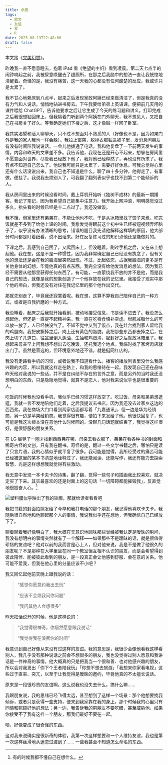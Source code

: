 ```yaml
---
title: 余震
tags:
  - 散文
  - 友谊
  - 爱
  - R
date: 2025-08-13T22:48:00
draft: false
---
```


本文接《[完美幻觉](/posts/完美幻觉/)》。

昨晚我一直不愿意睡去，抱着 iPad 看《绝望的主妇》看到凌晨。第二天七点半的闹钟响起之前，我被尿意唤醒去了趟厕所，在那之后我脑中的想法一直让我恍惚地清醒着。奇怪的是，我没有痛苦，这一天我的心都没有任何酸楚的反应，我或许只是太累了。<!--more-->

我不甘心地赖床到八点半，起来之后发现家政阿姨已经来做清洁了，但是我真的没有力气和人说话，悄悄地钻进书房去。下午我要给弟弟上英语课，便把前几天用的课件喂给 ChatGPT，告诉他要求之后让它生成了今天的练习题和讲义。打印完成之后我很想钻回床上，但我隔着门听到两个阿姨在门外聊天，我不想见人，又把自己在书房关了好久。等我确定她们下楼之后，这才像贼一样回了卧室。

我其实渴望和活人聊聊天，只不过不想面对不熟悉的人（好像也不是，因为如果门外是我的家人我也一样会躲）。我拉上窗帘，脱掉衣服钻进被子里，发消息问朋友有没有时间陪我说说话。一会儿他拨通了电话，我和他复盘了一下前两天发生的事情，内容和昨天的文章差不多。我告诉他，我现在还是开心不起来，想躲在房间里不愿意面对世界，尽管我已经放下他了，我对他已经释然了，再也没有所求了。我有点不知道自己怎么了。他说我可能只是太累了，需要好好休息。可我总觉得心里还有什么话没说出来，我自己也不知道是什么。聊了四十多分钟，他得走了，有事做，便挂了。我说我去烦别人了，可我翻了翻列表似乎也找不到第二个能倾诉的人。

我从房间里出来的时候没看时间，戴上耳机开始听《独树不成林》的最新一期播客。我记了笔记，因为我希望自己能集中注意力。我开始上网冲浪，明明感觉没过多久，抬头看的时候已经是十二点过了。我还没做饭。

我不饿，但家里还有弟弟在，不能让他也不吃，于是从冰箱里找了饺子来煮。吃完饭就差不多到了给他上课的时间。我愈发觉得眼前这个初中生已经被短视频弄坏脑子了，似乎没有办法清晰的思考，错误的题目我先请他解释这样填的原因，他大部分时间都是盯着纸看，说不出话来。好在反复练习过的知识点他还是能做对的。

下课之后，我感到自己困了，又爬回床上，但没睡着，刷过手机之后，又在床上想起他。我在想，这是不是一种惯性，因为我非常确定自己已经没有执念了，但有关他的想法还是会在我的脑海里突然出现。不过，比起依恋，占据我脑海的更多是有关他身体的幻想，毕竟他真的有点东西。我完全没有给他发消息的想法，因为我已经不需要从他那里获得任何东西了。有可能，一直萦绕我不放的并不是他，而是我自己的想法，就像是我的想象创造了一个他存放在我的记忆里。我接受了现实中那个他的坦白，但我还没有对住在我记忆里的那个他作出交代。

那就先别走了，毕竟我还寂寞着呢。我在想，这算不算我自己陪伴自己的一种方式，或者是自我折磨的一种方式。

我没睡着，起床之后我就开始看剧，被动地接受信息，书是读不进去了。我没怎么想起他，但还是一直提不起精神来。我一直在吃零食填补空虚。增肌减脂什么的可以放一放了，人已经快没气了。不知不觉中又到了饭点，我在灶台找到家人留给我的鸡腿肉，我把皮撕掉之后，肉上还有黄色的脂肪。我把那些东西都去掉之后，在肉上切了几道口，往盆里倒入蚝油、生抽和鸡蛋清，密封好之后就放冰箱里了。我想起来母亲早上问我想不想出去吃晚饭，还托我选个地点。我临时找了家烤肉店就出门了。虽然是盲选的，但环境意外地还不错，就是挺网红店的。

我没有走路看手机的习惯，或者说我不知道看什么。播客的播放列表里没什么我感兴趣的内容，所以我就这样走在路上，和我的思绪待在一起。我发现自己还在品味昨天他对我说的一些话，并不是在纠结不存在的言外之意，而是另外的当时我还没想明白的东西，只是隐隐地觉得，就算不是恋人，他对我来说似乎也是很重要的人。

吃饭的时候我也没看手机，我似乎已经习惯这样放空了。吃过饭，母亲和弟弟想逛逛，我就一言不发地陪他们走着，之后我提议去书店，因为我还没去过家乡这边的西西弗。我在商场大门口看到两家店面都写着「九嘉通讯」，但一边是华为经销商，另一边是苹果经销商。我觉得很有趣，便拍下来发给了他。他很快回复了，也可能是我这次根本没在意他什么时候回的。没聊几句话题就结束了，我觉得这样很好，是很舒服的朋友关系。

在 LG 层晃了一圈才找到西西弗在哪，母亲去看衣服了，弟弟在看各种书的封面和稀奇古怪的文创，只有我在翻书。奇怪的是，翻过一些文学书籍之后，哪怕只是读了只言片语，我的心情似乎就平复了很多。我可能是觉得，我所经受过的痛苦可能已经被这里的某本书清楚地诠释过了，我还能阅读、还能写作，我还有能力去探索智慧，光是这样想想我就觉得有些激动。

我无意中发现一本卡夫卡的诗集，翻了翻，觉得一些句子和插画我比较喜欢，就决定买了下来。其实最喜欢的还是封面上的这句话「一切障碍都能摧毁我」，反直觉地很振奋人心。[^1]

![](https://image.guhub.cn/uPic/2025/08/IMG_5013.jpg "塑料膜似乎映出了我的轮廓，那就给读者看看吧")

我把书籍的封面拍照发给了今早和我打电话的那个朋友，我记得他喜欢卡夫卡。我随后很自然地和他聊起那个人的事情，我说我似乎还在想他，但我确信自己已经放下了。

聊着聊着我好像明白了，我大概在无意识地回味那些曾经被我认定是暧昧的瞬间，我没有想明白的事情突然就有了一个解释——如果那些不是暧昧的话，就是很值得珍惜的友谊吧？他对以前的我而言是心上人，但对他来说，我是不是做了他很久的朋友呢？不是那种在大学里坐在同一个教室但互相不认识的朋友，而是会希望得到彼此陪伴、能被彼此看到的朋友，是一段真正会让他感到舒服、会在意的关系。他可能不爱我，但我在他心里的分量应该不小吧？

我又回忆起他前天晚上跟我说的话：

> “感觉你愿意约我出去玩”
>
> “应该不会烦我问你问题”
>
> “我问其他人会想很多”

昨天把话说开的时候，他是这样说的：

> “我觉得很神奇，你居然愿意跟我说话”
>
> “我觉得我在浪费你的时间”

我意识到自己好像从来没有过这样的友谊。我的意思是，我很少会像他看我这样看别人，我几乎没有那种说话之前会不想很多的朋友，我也没觉得过别人愿意和我讲话是一件神奇的事情。他大概真的只是把我当一个很和善、也对他感兴趣的朋友，所以会对我发出「你下个王者陪我玩」「你想不想去旅游」「我想来你家看电视」这些过于直率、突兀，以至于让我觉得是暧昧的邀约，毕竟他真的不太擅长说话。

原来是一段很珍贵的友谊啊。这么说我也没失去什么。搞什么嘛……

我跟朋友说，我的思绪已经飞得太远，甚至想到了这样一个场景：那个他想要找我倾诉，或者只是获得一些支持，便来到我家靠在我的身上，那个时候我的心里只有同情和照顾好他的想法；另一边，我告诉我的男朋友不要吃醋，甚至威胁他，如果你接受不了我有这样一个朋友，那我们最好不要在一起。

啧，好像变成了很奇怪的东西。

这对我来说确实是很新奇的体验，我第一次这样想要和一个人维持友谊，我也是第一次这样丝滑地从迷恋过渡到了…… 一些我甚至不知道怎么命名的东西。

[^1]: 有的时候我都不懂自己在想什么。
